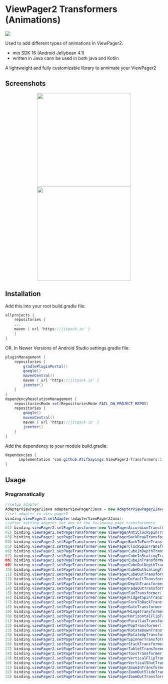 # ViewPager2 Transformers (Animations)
[![](https://jitpack.io/v/AtifSayings/ViewPager2-Transformers.svg)](https://jitpack.io/#AtifSayings/ViewPager2-Transformers)

Used to add different types of animations in ViewPager2.
* min SDK 16 (Android Jellybean 4.1)
* written in Java cann be used in both java and Kotlin

A lightweight and fully customizable library to annimate your ViewPager2

## Screenshots
<div align="center">
    <img src="https://github.com/mohammadatif/CircularImageView/blob/master/screenshots/screen1.png" width="300px"</img> 
    <img src="https://github.com/mohammadatif/CircularImageView/blob/master/screenshots/screen2.png" width="300px"</img> 
</div>

## Installation

Add this into your root build.gradle file:

```java
allprojects {
    repositories {
	...
	maven { url 'https://jitpack.io' }
    }
}
```

OR. In Newer Versions of Android Studio  settings.gradle file:

```java
pluginManagement {
    repositories {
        gradlePluginPortal()
        google()
        mavenCentral()
        maven { url 'https://jitpack.io' }
        jcenter()
    }
}
dependencyResolutionManagement {
    repositoriesMode.set(RepositoriesMode.FAIL_ON_PROJECT_REPOS)
    repositories {
        google()
        mavenCentral()
        maven { url 'https://jitpack.io' }
        jcenter()
    }
}
```

Add the dependency to your module build.gradle:
```java
dependencies {
      implementation 'com.github.AtifSayings:ViewPager2-Transformers:1.0.1'
}
```
## Usage
### Programatically
```java
//setup adapter
AdapterViewPager2Java adapterViewPager2Java = new AdapterViewPager2Java(this, viewPager2JavaArrayList);
//set adapter to view pager2
binding.viewPager2.setAdapter(adapterViewPager2Java);
//after setting adapter set one of the following page transforemers
01) binding.viewPager2.setPageTransformer(new ViewPagerAccordionTransformer());
02) binding.viewPager2.setPageTransformer(new ViewPagerAntiClockSpinTransformer());
03) binding.viewPager2.setPageTransformer(new ViewPagerBackDrawTransformer());
04) binding.viewPager2.setPageTransformer(new ViewPagerBackToForeTransformer());
05) binding.viewPager2.setPageTransformer(new ViewPagerClockSpinTransformer());
06) binding.viewPager2.setPageTransformer(new ViewPagerCubeInDepthTransformer());
07) binding.viewPager2.setPageTransformer(new ViewPagerCubeInScalingTransformer());
08) binding.viewPager2.setPageTransformer(new ViewPagerCubeInTransformer());
09) binding.viewPager2.setPageTransformer(new ViewPagerCubeOutDepthTransformer());
10) binding.viewPager2.setPageTransformer(new ViewPagerCubeOutScalingTransformer());
11) binding.viewPager2.setPageTransformer(new ViewPagerCubeOutTransformer());
12) binding.viewPager2.setPageTransformer(new ViewPagerDefaultTransformer());
13) binding.viewPager2.setPageTransformer(new ViewPagerDepthTransformer());
14) binding.viewPager2.setPageTransformer(new ViewPagerFadeOutTransformer());
15) binding.viewPager2.setPageTransformer(new ViewPagerFanTransformer());
16) binding.viewPager2.setPageTransformer(new ViewPagerFidgetSpinTransformer());
17) binding.viewPager2.setPageTransformer(new ViewPagerForeToBackTransformer());
18) binding.viewPager2.setPageTransformer(new ViewPagerGateTransformer());
19) binding.viewPager2.setPageTransformer(new ViewPagerHingeTransformer());
20) binding.viewPager2.setPageTransformer(new ViewPagerHorizontalFlipTransformer());
21) binding.viewPager2.setPageTransformer(new ViewPagerParallaxTransformer());
22) binding.viewPager2.setPageTransformer(new ViewPagerPopTransformer());
23) binding.viewPager2.setPageTransformer(new ViewPagerRotateDownTransformer());
24) binding.viewPager2.setPageTransformer(new ViewPagerRotateUpTransformer());
25) binding.viewPager2.setPageTransformer(new ViewPagerSpinnerTransformer());
26) binding.viewPager2.setPageTransformer(new ViewPagerStackTransformer());
27) binding.viewPager2.setPageTransformer(new ViewPagerTabletTransformer());
28) binding.viewPager2.setPageTransformer(new ViewPagerTossTransformer());
29) binding.viewPager2.setPageTransformer(new ViewPagerVerticalFlipTransformer());
30) binding.viewPager2.setPageTransformer(new ViewPagerVerticalShutTransformer());
31) binding.viewPager2.setPageTransformer(new ViewPagerZoomInTransformer());
32) binding.viewPager2.setPageTransformer(new ViewPagerZoomOutSlideTransformer());
33) binding.viewPager2.setPageTransformer(new ViewPagerZoomOutTransformer());
```

